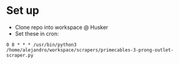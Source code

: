 # Set up

- Clone repo into workspace @ Husker
- Set these in cron:
 
```
0 8 * * * /usr/bin/python3 /home/alejandro/workspace/scrapers/primecables-3-prong-outlet-scraper.py
```
